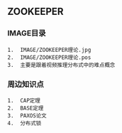 ##  ZOOKEEPER

### IMAGE目录
```
1.  IMAGE/ZOOKEEPER理论.jpg
2.  IMAGE/ZOOKEEPER理论.pos
3.  主要是跟着视频推理分布式中的难点概念
```
### 周边知识点
```
1.  CAP定理
2.  BASE定理
3.  PAXOS论文
4.  分布式锁
```








